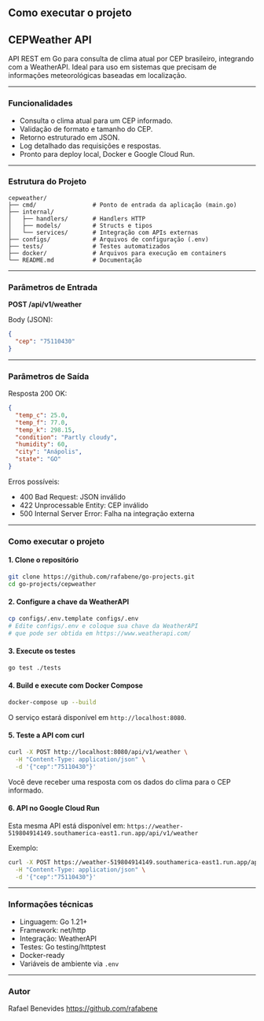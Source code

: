 ## Como executar o projeto

## CEPWeather API

API REST em Go para consulta de clima atual por CEP brasileiro, integrando com a WeatherAPI. Ideal para uso em sistemas que precisam de informações meteorológicas baseadas em localização.

---

### Funcionalidades

- Consulta o clima atual para um CEP informado.
- Validação de formato e tamanho do CEP.
- Retorno estruturado em JSON.
- Log detalhado das requisições e respostas.
- Pronto para deploy local, Docker e Google Cloud Run.

---

### Estrutura do Projeto

```
cepweather/
├── cmd/                # Ponto de entrada da aplicação (main.go)
├── internal/
│   ├── handlers/       # Handlers HTTP
│   ├── models/         # Structs e tipos
│   └── services/       # Integração com APIs externas
├── configs/            # Arquivos de configuração (.env)
├── tests/              # Testes automatizados
├── docker/             # Arquivos para execução em containers
└── README.md           # Documentação
```

---

### Parâmetros de Entrada

**POST /api/v1/weather**

Body (JSON):

```json
{
  "cep": "75110430"
}
```

---

### Parâmetros de Saída

Resposta 200 OK:

```json
{
  "temp_c": 25.0,
  "temp_f": 77.0,
  "temp_k": 298.15,
  "condition": "Partly cloudy",
  "humidity": 60,
  "city": "Anápolis",
  "state": "GO"
}
```

Erros possíveis:

- 400 Bad Request: JSON inválido
- 422 Unprocessable Entity: CEP inválido
- 500 Internal Server Error: Falha na integração externa

---

### Como executar o projeto

#### 1. Clone o repositório

```bash
git clone https://github.com/rafabene/go-projects.git
cd go-projects/cepweather
```

#### 2. Configure a chave da WeatherAPI

```bash
cp configs/.env.template configs/.env
# Edite configs/.env e coloque sua chave da WeatherAPI
# que pode ser obtida em https://www.weatherapi.com/
```

#### 3. Execute os testes

```bash
go test ./tests
```

#### 4. Build e execute com Docker Compose

```bash
docker-compose up --build
```

O serviço estará disponível em `http://localhost:8080`.

#### 5. Teste a API com curl

```bash
curl -X POST http://localhost:8080/api/v1/weather \
  -H "Content-Type: application/json" \
  -d '{"cep":"75110430"}'
```

Você deve receber uma resposta com os dados do clima para o CEP informado.

#### 6. API no Google Cloud Run

Esta mesma API está disponível em:
`https://weather-519804914149.southamerica-east1.run.app/api/v1/weather`

Exemplo:

```bash
curl -X POST https://weather-519804914149.southamerica-east1.run.app/api/v1/weather \
  -H "Content-Type: application/json" \
  -d '{"cep":"75110430"}'
```

---

### Informações técnicas

- Linguagem: Go 1.21+
- Framework: net/http
- Integração: WeatherAPI
- Testes: Go testing/httptest
- Docker-ready
- Variáveis de ambiente via `.env`

---

### Autor

Rafael Benevides
https://github.com/rafabene
